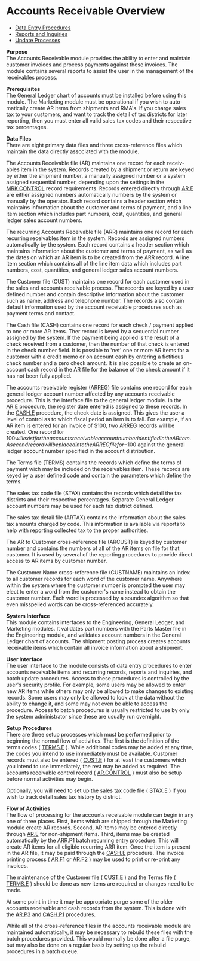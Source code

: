 # Accounts Receivable Overview

<PageHeader />

- [Data Entry Procedures](AR-ENTRY/README.md)
- [Reports and Inquiries](AR-REPORT/README.md)
- [Update Processes](AR-PROCESS/README.md)

**Purpose**  
The Accounts Receivable module provides the ability to enter and maintain
customer invoices and process payments against those invoices. The module
contains several reports to assist the user in the management of the
receivables process.

**Prerequisites**  
The General Ledger chart of accounts must be installed before using this
module. The Marketing module must be operational if you wish to auto-
matically create AR items from shipments and RMA's. If you charge sales tax to
your customers, and want to track the detail of tax districts for later
reporting, then you must enter all valid sales tax codes and their respective
tax percentages.

**Data Files**  
There are eight primary data files and three cross-reference files which
maintain the data directly associated with the module.  
  
The Accounts Receivable file (AR) maintains one record for each receiv- ables item in the system. Records created by a shipment or return are keyed by either the shipment number, a manually assigned number or a system assigned sequential number, depending upon the settings in the [MRK.CONTROL](../../rover/AP-OVERVIEW/AP-ENTRY/AP-E/AP-E-1/CURRENCY-CONTROL/SO-E/MRK-CONTROL) record requirements. Records entered directly through [AR.E](../../rover/AP-OVERVIEW/AP-ENTRY/ACCT-CONTROL/ACCT-CONTROL-3/AR-E) are either assigned numbers automatically numbers by the system or manually by the operator. Each record contains a header section which maintains information about the customer and terms of payment, and a line item section which includes part numbers, cost, quantities, and general ledger sales account numbers.
  
The recurring Accounts Receivable file (ARR) maintains one record for each
recurring receivables item in the system. Records are assigned numbers
automatically by the system. Each record contains a header section which
maintains information about the customer and terms of payment, as well as the
dates on which an AR item is to be created from the ARR record. A line item
section which contains all of the line item data which includes part numbers,
cost, quantities, and general ledger sales account numbers.  
  
The Customer file (CUST) maintains one record for each customer used in the
sales and accounts receivable process. The records are keyed by a user defined
number and contain descriptive information about the customer such as name,
address and telephone number. The records also contain default information
used by the account receivable procedures such as payment terms and contact.  
  
The Cash file (CASH) contains one record for each check / payment applied to
one or more AR items. Ther record is keyed by a sequential number assigned by
the system. If the payment being applied is the result of a check received
from a customer, then the number of that check is entered in the check number
field. It is possible to 'net' one or more AR items for a customer with a
credit memo or on account cash by entering a fictitious check number and a
zero check amount. It is also possible to create an on-account cash record in
the AR file for the balance of the check amount if it has not been fully
applied.  
  
The accounts receivable register (ARREG) file contains one record for each general ledger account number affected by any accounts receivable procedure. This is the interface file to the general ledger module. In the [AR.E](../../rover/AP-OVERVIEW/AP-ENTRY/ACCT-CONTROL/ACCT-CONTROL-3/AR-E) procedure, the register date entered is assigned to these records. In the [CASH.E](../../rover/AP-OVERVIEW/AP-ENTRY/ACCT-CONTROL/ACCT-CONTROL-1/ar-e/AR-E-1/CASH-E) procedure, the check date is assigned. This gives the user a level of control as to which fiscal period an item is to fall. For example, if an AR item is entered for an invoice of $100, two ARREG records will be created. One record for $100 will exist for the accounts receivable account number identified in the AR item. A second record will be placed into the ARREG file for -$100 against the general ledger account number specified in the account distribution.
  
The Terms file (TERMS) contains the records which define the terms of payment
wich may be included on the receivables item. These records are keyed by a
user defined code and contain the parameters which define the terms.  
  
The sales tax code file (STAX) contains the records which detail the tax
districts and their respective percentages. Separate General Ledger account
numbers may be used for each tax district defined.  
  
The sales tax detail file (ARTAX) contains the information about the sales tax
amounts charged by code. This information is available via reports to help
with reporting collected tax to the proper authorities.  
  
The AR to Customer cross-reference file (ARCUST) is keyed by customer number
and contains the numbers of all of the AR items on file for that customer. It
is used by several of the reporting procedures to provide direct access to AR
items by customer number.  
  
The Customer Name cross-reference file (CUSTNAME) maintains an index to all
customer records for each word of the customer name. Anywhere within the
system where the customer number is prompted the user may elect to enter a
word from the customer's name instead to obtain the customer number. Each word
is processed by a soundex algorithm so that even misspelled words can be
cross-referenced accurately.

**System Interface**  
This module contains interfaces to the Engineering, General Ledger, and
Marketing modules. It validates part numbers with the Parts Master file in the
Engineering module, and validates account numbers in the General Ledger chart
of accounts. The shipment posting process creates accounts receivable items
which contain all invoice information about a shipment.

**User Interface**  
The user interface to the module consists of data entry procedures to enter
accounts receivable items and recurring records, reports and inquiries, and
batch update procedures. Access to these procedures is controlled by the
user's security profile. For example, some users may be allowed to enter new
AR items while others may only be allowed to make changes to existing records.
Some users may only be allowed to look at the data without the ability to
change it, and some may not even be able to access the procedure. Access to
batch procedures is usually restricted to use by only the system administrator
since these are usually run overnight.

**Setup Procedures**  
There are three setup processes which must be performed prior to beginning the normal flow of activities. The first is the definition of the terms codes ( [TERMS.E](../../rover/AP-OVERVIEW/AP-ENTRY/TERMS-E) ). While additional codes may be added at any time, the codes you intend to use immediately must be available. Customer records must also be entered ( [CUST.E](../../rover/AP-OVERVIEW/AP-ENTRY/ACCT-CONTROL/ACCT-CONTROL-1/ar-e/CUST-E) ) for at least the customers which you intend to use immediately, the rest may be added as required. The accounts receivable control record ( [AR.CONTROL](../../rover/AP-OVERVIEW/AP-ENTRY/CHECKS-E4/AR-CONTROL) ) must also be setup before normal activities may begin.
  
Optionally, you will need to set up the sales tax code file ( [STAX.E](../../rover/AP-OVERVIEW/AP-ENTRY/AP-E/AP-E-1/CURRENCY-CONTROL/SO-E/STAX-E) ) if you wish to track detail sales tax history by district.

**Flow of Activities**  
The flow of processing for the accounts receivable module can begin in any one of three places. First, items which are shipped through the Marketing module create AR records. Second, AR items may be entered directly through [AR.E](../../rover/AP-OVERVIEW/AP-ENTRY/ACCT-CONTROL/ACCT-CONTROL-3/AR-E) for non-shipment items. Third, items may be created automatically by the [ARR.P1](../../rover/AP-OVERVIEW/AP-ENTRY/ACCT-CONTROL/ACCT-CONTROL-1/ar-e/AR-E-4/AR-F2/ARR-P1) batch recurring entry procedure. This will create AR items for all eligible recurring ARR item. Once the item is present in the AR file, it may be paid through the [CASH.E](../../rover/AP-OVERVIEW/AP-ENTRY/ACCT-CONTROL/ACCT-CONTROL-1/ar-e/AR-E-1/CASH-E) procedure. The invoice printing process ( [AR.F1](AR-F1/README.md) or [AR.F2](../../rover/AP-OVERVIEW/AP-ENTRY/ACCT-CONTROL/ACCT-CONTROL-1/ar-e/AR-E-4/AR-F2) ) may be used to print or re-print any invoices.
  
The maintenance of the Customer file ( [CUST.E](../../rover/AP-OVERVIEW/AP-ENTRY/ACCT-CONTROL/ACCT-CONTROL-1/ar-e/CUST-E) ) and the Terms file ( [TERMS.E](../../rover/AP-OVERVIEW/AP-ENTRY/TERMS-E) ) should be done as new items are required or changes need to be made.
  
At some point in time it may be appropriate purge some of the older accounts receivable and cash records from the system. This is done with the [AR.P3](AR-P3/README.md) and [CASH.P1](CASH-P1/README.md) procedures.
  
While all of the cross-reference files in the accounts receivable module are
maintained automatically, it may be necessary to rebuild these files with the
batch procedures provided. This would normally be done after a file purge, but
may also be done on a regular basis by setting up the rebuild procedures in a
batch queue.

<badge text= "Version 8.10.57" vertical="middle" />

<PageFooter />
